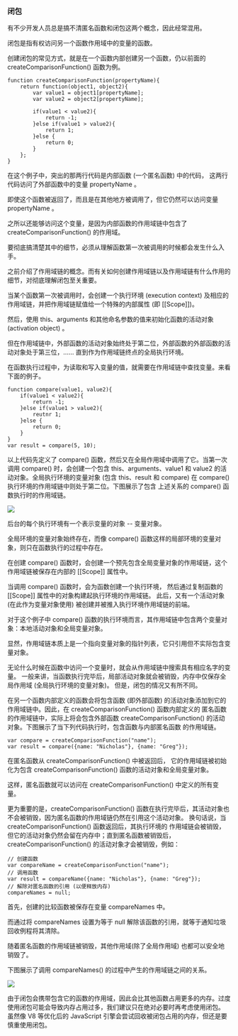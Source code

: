 ### 闭包

有不少开发人员总是搞不清<red>匿名函数</red>和<red>闭包</red>这两个概念，因此经常混用。

<red>闭包是指有权访问另一个函数作用域中的变量的函数</red>。

创建闭包的常见方式，就是在一个函数内部创建另一个函数，仍以前面的 createComparisonFunction() 函数为例。

    function createComparisonFunction(propertyName){
        return function(object1, object2){
            var value1 = object1[propertyName];
            var value2 = object2[propertyName];

            if(value1 < value2){
                return -1;
            }else if(value1 > value2){
                return 1;
            }else {
                return 0;
            }
        };
    }

在这个例子中，突出的那两行代码是<red>内部函数</red> (一个匿名函数) 中的代码，
这两行代码<red>访问</red>了<red>外部函数</red>中的<red>变量</red> propertyName 。

<red>即使这个函数被返回了，而且是在其他地方被调用了，但它仍然可以访问变量 propertyName </red>。

<red>之所以还能够访问这个变量，是因为内部函数的作用域链中包含了 createComparisonFunction() 的作用域</red>。

要彻底搞清楚其中的细节，必须从理解函数第一次被调用的时候都会发生什么入手。

之前介绍了作用域链的概念。而有关如何创建作用域链以及作用域链有什么作用的细节，对彻底理解闭包至关重要。

<red>当某个函数第一次被调用时，会创建一个执行环境 (execution context) 及相应的作用域链，并把作用域链赋值给一个特殊的内部属性 (即 [[Scope]])</red>。

然后，使用 this、arguments 和其他命名参数的值来初始化函数的活动对象 (activation object) 。

但在作用域链中，外部函数的活动对象始终处于第二位，外部函数的外部函数的活动对象处于第三位，...... 直到作为作用域链终点的全局执行环境。

在函数执行过程中，为读取和写入变量的值，就需要在作用域链中查找变量。来看下面的例子。

    function compare(value1, value2){
        if(value1 < value2){
            return -1;
        }else if(value1 > value2){
            reutnr 1;
        }else {
            return 0;
        }
    }
    var result = compare(5, 10);

以上代码先定义了 compare() 函数，然后又在全局作用域中调用了它。当第一次调用 compare() 时，会创建一个包含 this、arguments、value1 和
value2 的活动对象。全局执行环境的变量对象 (包含 this、result 和 compare) 在 compare() 执行环境的作用域链中则处于第二位。下图展示了包含
上述关系的 compare() 函数执行时的作用域链。


![](https://i.imgur.com/MDTCqCe.png)


后台的每个执行环境有一个表示变量的对象 -- 变量对象。

全局环境的变量对象始终存在，而像 compare() 函数这样的局部环境的变量对象，则只在函数执行的过程中存在。

在<red>创建 compare() 函数时</red>，会<red>创建一个预先包含全局变量对象的作用域链</red>，这个作用域链被保存在内部的 [[Scope]] 属性中。

当<red>调用 compare() 函数时</red>，会为函数创建一个执行环境，
然后通过复制函数的 [[Scope]] 属性中的对象构建起执行环境的作用域链。
此后，又有一个活动对象 (在此作为变量对象使用) 被创建并被推入执行环境作用域链的前端。

对于这个例子中 compare() 函数的执行环境而言，其作用域链中包含两个变量对象：本地活动对象和全局变量对象。

显然，<red>作用域链本质上是一个指向变量对象的指针列表，它只引用但不实际包含变量对象</red>。

无论什么时候在函数中访问一个变量时，就会从作用域链中搜索具有相应名字的变量。
<red>一般来讲，当函数执行完毕后，局部活动对象就会被销毁，内存中仅保存全局作用域 (全局执行环境的变量对象)</red>。
但是，<red>闭包的情况又有所不同</red>。

在另一个函数内部定义的函数会将包含函数 (即外部函数) 的活动对象添加到它的作用域链中。因此，在 createComparisonFunction() 函数内部定义的
匿名函数的作用域链中，实际上将会包含外部函数 createComparisonFunction() 的活动对象。下图展示了当下列代码执行时，包含函数与内部匿名函数
的作用域链。

    var compare = createComparisonFunction("name");
    var result = compare({name: "Nicholas"}, {name: "Greg"});

在匿名函数从 createComparisonFunction() 中被返回后，
它的作用域链被初始化为<red>包含 createComparisonFunction() 函数的活动对象和全局变量对象</red>。

这样，匿名函数就可以访问在 createComparisonFunction() 中定义的所有变量。

更为重要的是，<red>createComparisonFunction() 函数在执行完毕后，其活动对象也不会被销毁，因为匿名函数的作用域链仍然在引用这个活动对象</red>。
换句话说，当 createComparisonFunction() 函数返回后，其执行环境的
作用域链会被销毁，但<red>它的活动对象仍然会留在内存中；直到匿名函数被销毁后</red>，createComparisonFunction() 的活动对象才会被销毁，例如：

    // 创建函数
    var compareName = createComparisonFunction("name");
    // 调用函数
    var result = compareName({name: "Nicholas"}, {name: "Greg"});
    // 解除对匿名函数的引用 (以便释放内存)
    compareNames = null;

首先，创建的比较函数被保存在变量 compareNames 中。

而<red>通过将 compareNames 设置为等于 null 解除该函数的引用，就等于通知垃圾回收例程将其清除</red>。

<red>随着匿名函数的作用域链被销毁，其他作用域(除了全局作用域) 也都可以安全地销毁了</red>。

下图展示了调用 compareNames() 的过程中产生的作用域链之间的关系。

![](https://i.imgur.com/J28MNVZ.png)

由于闭包会携带包含它的函数的作用域，因此会比其他函数占用更多的内存。过度使用闭包可能会导致内存占用过多，我们建议只在绝对必要时再考虑使用闭包。
虽然像 V8 等优化后的 JavaScript 引擎会尝试回收被闭包占用的内存，但还是要慎重使用闭包。


